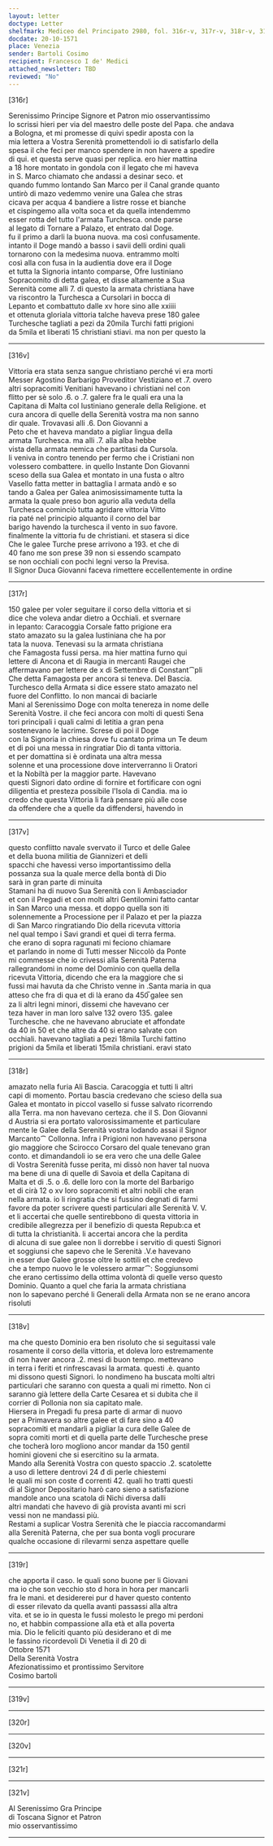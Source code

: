 ```yaml
---
layout: letter
doctype: Letter
shelfmark: Mediceo del Principato 2980, fol. 316r-v, 317r-v, 318r-v, 319r-v, 320r-v, 321r-v
docdate: 20-10-1571
place: Venezia
sender: Bartoli Cosimo
recipient: Francesco I de' Medici
attached_newsletter: TBD
reviewed: "No"
---
```


[316r]  
  
  
Serenissimo Principe Signore et Patron mio osservantissimo  
Io scrissi hieri per via del maestro delle poste del Papa. che andava  
a Bologna, et mi promesse di quivi spedir aposta con la  
mia lettera a Vostra Serenità promettendoli io di satisfarlo della  
spesa il che feci per manco spendere in non havere a spedire  
di qui. et questa serve quasi per replica. ero hier mattina  
a 18 hore montato in gondola con il legato che mi haveva  
in S. Marco chiamato che andassi a desinar seco. et  
quando fummo lontando San Marco per il Canal grande quanto  
untirò di mazo vedemmo venire una Galea che stras  
cicava per acqua 4 bandiere a listre rosse et bianche  
et cispingemo alla volta soca et da quella intendemmo  
esser rotta del tutto l'armata Turchesca. onde parse  
al legato di Tornare a Palazo, et entrato dal Doge.  
fu il primo a darli la buona nuova. ma così confusamente.  
intanto il Doge mandò a basso i savii delli ordini quali  
tornarono con la medesima nuova. entrammo molti  
così alla con fusa in la audientia dove era il Doge  
et tutta la Signoria intanto comparse, Ofre Iustiniano  
Sopracomito di detta galea, et disse altamente a Sua  
Serenità come alli 7. di questo la armata christiana have  
va riscontro la Turchesca a Cursolari in bocca di  
Lepanto et combattuto dalle xv hore sino alle xxiiii  
et ottenuta gloriala vittoria talche haveva prese 180 galee  
Turchesche tagliati a pezi da 20mila Turchi fatti prigioni  
da 5mila et liberati 15 christiani stiavi. ma non per questo la  
  
---  

[316v]  
  
  
Vittoria era stata senza sangue christiano perché vi era morti  
Messer Agostino Barbarigo Proveditor Vestiziano et .7. overo  
altri sopracomiti Venitiani havevano i christiani nel con  
flitto per sè solo .6. o .7. galere fra le quali era una la  
Capitana di Malta col Iustiniano generale della Religione. et  
cura ancora di quelle della Serenità vostra ma non sanno  
dir quale. Trovavasi alli .6. Don Giovanni a  
Peto che et haveva mandato a pigliar lingua della  
armata Turchesca. ma alli .7. alla alba hebbe  
vista della armata nemica che partitasi da Cursola.  
li veniva in contro tenendo per fermo che i Cristiani non  
volessero combattere. in quello Instante Don Giovanni  
sceso della sua Galea et montato in una fusta o altro  
Vasello fatta metter in battaglia l armata andò e so  
tando a Galea per Galea animosissimamente tutta la  
armata la quale preso bon agurio alla veduta della  
Turchesca cominciò tutta agridare vittoria Vitto  
ria paté nel principio alquanto il corno del bar  
barigo havendo la turchesca il vento in suo favore.  
finalmente la vittoria fu de christiani. et stasera si dice  
Che le galee Turche prese arrivono a 193. et che di  
40 fano me son prese 39 non si essendo scampato  
se non occhiali con pochi legni verso la Previsa.  
Il Signor Duca Giovanni faceva rimettere eccellentemente in ordine  
  
---  

[317r]  
  
  
150 galee per voler seguitare il corso della vittoria et si  
dice che voleva andar dietro a Occhiali. et svernare  
in lepanto: Caracoggia Corsale fatto prigione era  
stato amazato su la galea Iustiniana che ha por  
tata la nuova. Tenevasi su la armata christiana  
che Famagosta fussi persa. ma hier mattina furno qui  
lettere di Ancona et di Raugia in mercanti Raugei che  
affermavano per lettere de x di Settembre di Constant⁀pli  
Che detta Famagosta per ancora si teneva. Del Bascia.  
Turchesco della Armata si dice essere stato amazato nel  
fuore del Conflitto. Io non mancai di baciarle  
Mani al Serenissimo Doge con molta tenereza in nome delle  
Serenità Vostre. il che feci ancora con molti di questi Sena  
tori principali i quali calmi di letitia a gran pena  
sostenevano le lacrime. Screse di poi il Doge  
con la Signoria in chiesa dove fu cantato prima un Te deum  
et di poi una messa in ringratiar Dio di tanta vittoria.  
et per domattina si è ordinata una altra messa  
solenne et una processione dove interverranno li Oratori  
et la Nobiltà per la maggior parte. Havevano  
questi Signori dato ordine di fornire et fortificare con ogni  
diligentia et presteza possibile l'Isola di Candia. ma io  
credo che questa Vittoria li farà pensare più alle cose  
da offendere che a quelle da diffendersi, havendo in  
  
---  

[317v]  
  
  
questo conflitto navale svervato il Turco et delle Galee  
et della buona militia de Giannizeri et delli  
spacchi che havessi verso importantissimo della  
possanza sua la quale merce della bontà di Dio  
sarà in gran parte di minuita  
Stamani ha di nuovo Sua Serenità con li Ambasciador  
et con il Pregadi et con molti altri Gentilomini fatto cantar  
in San Marco una messa. et doppo quella son iti  
solennemente a Processione per il Palazo et per la piazza  
di San Marco ringratiando Dio della ricevuta vittoria  
nel qual tempo i Savi grandi et quei di terra ferma.  
che erano di sopra ragunati mi feciono chiamare  
et parlando in nome di Tutti messer Niccolò da Ponte  
mi commesse che io crivessi alla Serenità Paterna  
rallegrandomi in nome del Dominio con quella della  
ricevuta Vittoria, dicendo che era la maggiore che si  
fussi mai havuta da che Christo venne in .Santa maria in qua  
atteso che fra di qua et di là erano da 450̅ galee sen  
za li altri legni minori, dissemi che havevano cer  
teza haver in man loro salve 132 overo 135. galee  
Turchesche. che ne havevano abruciate et affondate  
da 40 in 50 et che altre da 40 si erano salvate con  
occhiali. havevano tagliati a pezi 18mila Turchi fattino  
prigioni da 5mila et liberati 15mila christiani. eravi stato  
  
---  

[318r]  
  
  
amazato nella furia Ali Bascia. Caracoggia et tutti li altri  
capi di momento. Portau bascia credevano che scieso della sua  
Galea et montato in piccol vasello si fusse salvato ricorrendo  
alla Terra. ma non havevano certeza. che il S. Don Giovanni  
d Austria si era portato valorosissimamente et particulare  
mente le Galee della Serenità vostra lodando assai il Signor  
Marcanto⁀ Collonna. Infra i Prigioni non havevano persona  
gio maggiore che Scirocco Corsaro del quale tenevano gran  
conto. et dimandandoli io se era vero che una delle Galee  
di Vostra Serenità fusse perita, mi dissò non haver tal nuova  
ma bene di una di quelle di Savoia et della Capitana di  
Malta et di .5. o .6. delle loro con la morte del Barbarigo  
et di cirà 12 o xv loro sopracomiti et altri nobili che eran  
nella armata. io li ringratia che si fussino degnati di farmi  
favore da poter scrivere questi particulari alle Serenità V. V.  
et li accertai che quelle sentirebbono di questa vittoria in  
credibile allegrezza per il benefizio di questa Repub:ca et  
di tutta la christianità. li accertai ancora che la perdita  
di alcuna di sue galee non li dorrebbe i servitio di questi Signori  
et soggiunsi che sapevo che le Serenità .V.e havevano  
in esser due Galee grosse oltre le sottili et che credevo  
che a tempo nuovo le le volessero armar⁀: Soggiunsomi  
che erano certissimo della ottima volontà di quelle verso questo  
Dominio. Quanto a quel che faria la armata christiana  
non lo sapevano perché li Generali della Armata non se ne erano ancora  
risoluti  
  
---  

[318v]  
  
  
ma che questo Dominio era ben risoluto che si seguitassi vale  
rosamente il corso della vittoria, et doleva loro estremamente  
di non haver ancora .2. mesi di buon tempo. mettevano  
in terra i feriti et rinfrescavasi la armata. questi .è. quanto  
mi dissono questi Signori. Io nondimeno ha buscata molti altri  
particulari che saranno con questa a quali mi rimetto. Non ci  
saranno già lettere della Carte Cesarea et si dubita che il  
corrier di Pollonia non sia capitato male.  
Hiersera in Pregadi fu presa parte di armar di nuovo  
per a Primavera so altre galee et di fare sino a 40  
sopracomiti et mandarli a pigliar la cura delle Galee de  
sopra comiti morti et di quella parte delle Turchesche prese  
che tocherà loro mogliono ancor mandar da 150 gentil  
homini gioveni che si esercitino su la armata.  
Mando alla Serenità Vostra con questo spaccio .2. scatolette  
a uso di lettere dentrovi 24 đ di perle chiestemi  
le quali mi son coste đ correnti 42. quali ho tratti questi  
di al Signor Depositario harò caro sieno a satisfazione  
mandole anco una scatola di Nichi diversa dalli  
altri mandati che havevo di già provista avanti mi scri  
vessi non ne mandassi più.  
Restami a suplicar Vostra Serenità che le piaccia raccomandarmi  
alla Serenità Paterna, che per sua bonta vogli procurare  
qualche occasione di rilevarmi senza aspettare quelle  
  
---  

[319r]  
  
  
che apporta il caso. le quali sono buone per li Giovani  
ma io che son vecchio sto d hora in hora per mancarli  
fra le mani. et desidererei pur d haver questo contento  
di esser rilevato da quella avanti passassi alla altra  
vita. et se io in questa le fussi molesto le prego mi perdoni  
no, et habbin compassione alla età et alla poverta  
mia. Dio le feliciti quanto più desiderano et di me  
le fassino ricordevoli Di Venetia il dì 20 di  
Ottobre 1571  
Della Serenità Vostra  
Afezionatissimo et prontissimo Servitore  
Cosimo bartoli  
  
---  

[319v]  
  
  
  
---  

[320r]  
  
  
  
---  

[320v]  
  
  
  
---  

[321r]  
  
  
  
---  

[321v]  
  
  
Al Serenissimo Gra Principe  
di Toscana Signor et Patron  
mio osservantissimo  
  
---  

